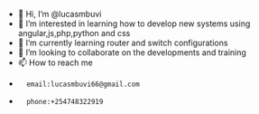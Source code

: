 - 👋 Hi, I’m @lucasmbuvi
- 👀 I’m interested in learning how to develop new systems using angular,js,php,python and css
- 🌱 I’m currently learning router and switch configurations
- 💞️ I’m looking to collaborate on the developments and training
- 📫 How to reach me
-       email:lucasmbuvi66@gmail.com
-       phone:+254748322919

<!---
lucasmbuvi/lucasmbuvi is a ✨ special ✨ repository because its `README.md` (this file) appears on your GitHub profile.
You can click the Preview link to take a look at your changes.
--->
